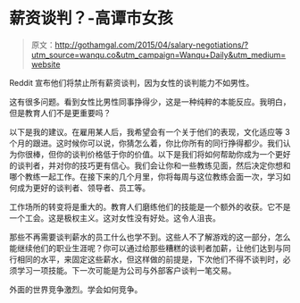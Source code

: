 # 薪资谈判？-高谭市女孩

> 原文：<http://gothamgal.com/2015/04/salary-negotiations/?utm_source=wanqu.co&utm_campaign=Wanqu+Daily&utm_medium=website>

Reddit 宣布他们将禁止所有薪资谈判，因为女性的谈判能力不如男性。

这有很多问题。看到女性比男性同事挣得少，这是一种纯粹的本能反应。我明白，但是教育人们不是更重要吗？

以下是我的建议。在雇用某人后，我希望会有一个关于他们的表现，文化适应等 3 个月的跟进。这时候你可以说，你猜怎么着，你比你所有的同行挣得都少。我们认为你很棒，但你的谈判价格低于你的价值。以下是我们将如何帮助你成为一个更好的谈判者，并对你的技巧更有信心。我们会让你和一些教练见面，然后决定你想和哪个教练一起工作。在接下来的几个月里，你将每周与这位教练会面一次，学习如何成为更好的谈判者、领导者、员工等。

工作场所的转变将是重大的。教育人们磨练他们的技能是一个额外的收获。它不是一个工会。这是极权主义。这对女性没有好处。这令人沮丧。

那些不再需要谈判薪水的员工什么也学不到。这些人不了解游戏的这一部分，怎么能继续他们的职业生涯呢？你可以通过给那些糟糕的谈判者加薪，让他们达到与同行相同的水平，来固定这些薪水，但这样做的前提是，下次他们不得不谈判时，必须学习一项技能。下一次可能是为公司与外部客户谈判一笔交易。

外面的世界竞争激烈。学会如何竞争。